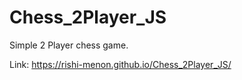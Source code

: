 # Chess_2Player_JS

Simple 2 Player chess game.

Link: https://rishi-menon.github.io/Chess_2Player_JS/
